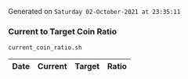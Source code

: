 Generated on `Saturday 02-October-2021 at 23:35:11`

### Current to Target Coin Ratio
`current_coin_ratio.sh`

Date|Current|Target|Ratio
---|---|---|---
